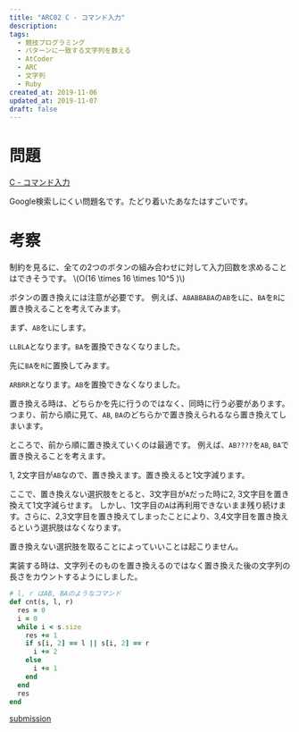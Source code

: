 ```yaml
---
title: "ARC02 C - コマンド入力"
description:
tags:
  - 競技プログラミング
  - パターンに一致する文字列を数える
  - AtCoder
  - ARC
  - 文字列
  - Ruby
created_at: 2019-11-06
updated_at: 2019-11-07
draft: false
---
```


# 問題
[C - コマンド入力](https://atcoder.jp/contests/arc002/tasks/arc002_3)

Google検索しにくい問題名です。たどり着いたあなたはすごいです。

# 考察
制約を見るに、全ての2つのボタンの組み合わせに対して入力回数を求めることはできそうです。
\\(O(16 \times 16 \times 10^5 )\\)

ボタンの置き換えには注意が必要です。
例えば、`ABABBABA`の`AB`を`L`に、`BA`を`R`に置き換えることを考えてみます。

まず、`AB`を`L`にします。

`LLBLA`となります。`BA`を置換できなくなりました。

先に`BA`を`R`に置換してみます。

`ARBRR`となります。`AB`を置換できなくなりました。

置き換える時は、どちらかを先に行うのではなく、同時に行う必要があります。
つまり、前から順に見て、`AB`, `BA`のどちらかで置き換えられるなら置き換えてしまいます。

ところで、前から順に置き換えていくのは最適です。
例えば、`AB????`を`AB`, `BA`で置き換えることを考えます。

1, 2文字目が`AB`なので、置き換えます。置き換えると1文字減ります。

ここで、置き換えない選択肢をとると、3文字目が`A`だった時に2, 3文字目を置き換えて1文字減らせます。
しかし、1文字目の`A`は再利用できないまま残り続けます。さらに、2,3文字目を置き換えてしまったことにより、3,4文字目を置き換えるという選択肢はなくなります。

置き換えない選択肢を取ることによっていいことは起こりません。


実装する時は、文字列そのものを置き換えるのではなく置き換えた後の文字列の長さをカウントするようにしました。


```ruby
# l, r はAB, BAのようなコマンド
def cnt(s, l, r)
  res = 0
  i = 0
  while i < s.size
    res += 1
    if s[i, 2] == l || s[i, 2] == r
      i += 2
    else
      i += 1
    end
  end
  res
end
```

[submission](https://atcoder.jp/contests/arc002/submissions/8303412)



